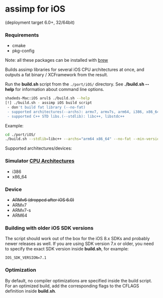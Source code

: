 # assimp for iOS
(deployment target 6.0+, 32/64bit)

### Requirements 
- cmake
- pkg-config

Note: all these packages can be installed with [brew](https://brew.sh)

Builds assimp libraries for several iOS CPU architectures at once, and outputs a fat binary / XCFramework from the result.

Run the **build.sh** script from the ```./port/iOS/``` directory. See **./build.sh --help** for information about command line options. 

```bash
shadeds-Mac:iOS arul$ ./build.sh --help
[!] ./build.sh - assimp iOS build script
 - don't build fat library (--no-fat)
 - supported architectures(--archs): armv7, armv7s, arm64, i386, x86_64
 - supported C++ STD libs.(--stdlib): libc++, libstdc++
```
Example:
```bash
cd ./port/iOS/
./build.sh --stdlib=libc++ --archs="arm64 x86_64" --no-fat --min-version="16.0"
```
Supported architectures/devices:

### Simulator [CPU Architectures](https://docs.elementscompiler.com/Platforms/Cocoa/CpuArchitectures/)
- i386
- x86_64
 
### Device
- ~~ARMv6 (dropped after iOS 6.0)~~
- ARMv7
- ARMv7-s
- ARM64

### Building with older iOS SDK versions
The script should work out of the box for the iOS 8.x SDKs and probably newer releases as well.
If you are using SDK version 7.x or older, you need to specify the exact SDK version inside **build.sh**, for example:
```
IOS_SDK_VERSION=7.1
```
### Optimization
By default, no compiler optimizations are specified inside the build script. For an optimized build, add the corresponding flags to the CFLAGS definition inside **build.sh**.
